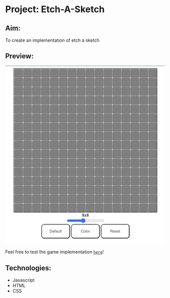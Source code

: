 # Project: Etch-A-Sketch

## Aim: 
To create an implementation of etch a sketch

## Preview:
![alt text](./img/preview.png)

Feel free to test the game implementation [`here`](https://wkarlina001.github.io/etch-a-sketch/)!

## Technologies:
* Javascript
* HTML
* CSS

